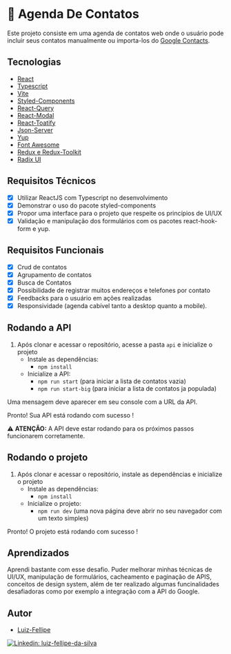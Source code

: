 # 🚀 Agenda De Contatos

Este projeto consiste em uma agenda de contatos web onde o usuário pode incluir seus contatos manualmente ou importa-los do [Google Contacts](https://contacts.google.com/).

## Tecnologias

- [React](https://react.dev/)
- [Typescript](https://www.typescriptlang.org/)
- [Vite](https://vitejs.dev/)
- [Styled-Components](https://styled-components.com/)
- [React-Query](https://tanstack.com/query)
- [React-Modal](https://reactcommunity.org/react-modal/)
- [React-Toatify](https://fkhadra.github.io/react-toastify/introduction)
- [Json-Server](https://github.com/typicode/json-server)
- [Yup](https://github.com/jquense/yup)
- [Font Awesome](https://fontawesome.com/)
- [Redux e Redux-Toolkit](https://redux-toolkit.js.org/)
- [Radix UI](https://www.radix-ui.com/)

## Requisitos Técnicos

- [x] Utilizar ReactJS com Typescript no desenvolvimento
- [x] Demonstrar o uso do pacote styled-components
- [x] Propor uma interface para o projeto que respeite os princípios de UI/UX
- [x] Validação e manipulação dos formulários com os pacotes
      react-hook-form e yup.

## Requisitos Funcionais

- [x] Crud de contatos
- [x] Agrupamento de contatos
- [x] Busca de Contatos
- [x] Possibilidade de registrar muitos endereços e telefones por contato
- [x] Feedbacks para o usuário em ações realizadas
- [x] Responsividade (agenda cabível tanto a desktop quanto a mobile).

## Rodando a API

1.  Após clonar e acessar o repositório, acesse a pasta `api` e inicialize o projeto
    - Instale as dependências:
      - `npm install`
    - Inicialize a API:
      - `npm run start` (para iniciar a lista de contatos vazia)
      - `npm run start-big` (para iniciar a lista de contatos ja populada)

Uma mensagem deve aparecer em seu console com a URL da API.

Pronto! Sua API está rodando com sucesso !

⚠️ **ATENÇÃO:** A API deve estar rodando para os próximos passos funcionarem corretamente.

## Rodando o projeto

1.  Após clonar e acessar o repositório, instale as dependências e inicialize o projeto
    - Instale as dependências:
      - `npm install`
    - Inicialize o projeto:
      - `npm run dev` (uma nova página deve abrir no seu navegador com um texto simples)

Pronto! O projeto está rodando com sucesso !

## Aprendizados

Aprendi bastante com esse desafio. Puder melhorar minhas técnicas de UI/UX, manipulação de formulários, cacheamento e paginação de APIS, conceitos de design system, além de ter realizado algumas funcinalidades desafiadoras como por exemplo a integração com a API do Google.

## Autor

- [Luiz-Fellipe](https://github.com/Luiz-Fellipe)

[![Linkedin: luiz-fellipe-da-silva](https://img.shields.io/badge/LinkedIn-0077B5?style=for-the-badge&logo=linkedin&logoColor=white)](https://www.linkedin.com/in/luiz-fellipe-da-silva-a5936b19a/)
